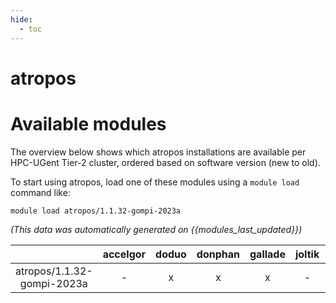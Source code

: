 ```yaml
---
hide:
  - toc
---
```


atropos
=======

# Available modules


The overview below shows which atropos installations are available per HPC-UGent Tier-2 cluster, ordered based on software version (new to old).

To start using atropos, load one of these modules using a `module load` command like:

```shell
module load atropos/1.1.32-gompi-2023a
```

*(This data was automatically generated on {{modules_last_updated}})*  

| |accelgor|doduo|donphan|gallade|joltik|shinx|skitty|
| :---: | :---: | :---: | :---: | :---: | :---: | :---: | :---: |
|atropos/1.1.32-gompi-2023a|-|x|x|x|-|x|x|
